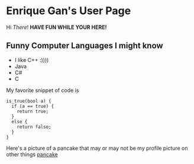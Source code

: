 # Enrique Gan's User Page 
Hi *There*!
**HAVE FUN WHILE YOUR HERE!**

## Funny Computer Languages I might know
* I like C++ :))))
* Java
* C#
* C

My favorite snippet of code is
```
is_true(bool a) {
  if (a == true) {
    return true;
  }
  else {
    return false;
  }
}

```

Here's a picture of a pancake that may or may not be my profile picture on other things
[pancake](/panckace.jpeg)
